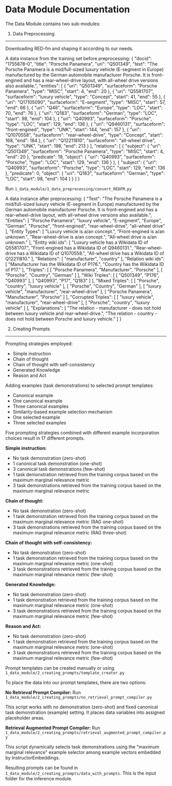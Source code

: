 Data Module Documentation
==========================

The Data Module contains two sub-modules:

1. Data Preprocessing
----------------------
Downloading RED-fm and shaping it according to our needs.

A data instance from the training set before preprocessing:
{
    "docid": "1755878-0",
    "title": "Porsche Panamera",
    "uri": "Q501349",
    "text": "The Porsche Panamera is a mid/full-sized luxury vehicle (E-segment in Europe) manufactured by the German automobile manufacturer Porsche. It is front-engined and has a rear-wheel-drive layout, with all-wheel drive versions also available.",
    "entities": [
        {
            "uri": "Q501349",
            "surfaceform": "Porsche Panamera",
            "type": "MISC",
            "start": 4,
            "end": 20
        },
        {
            "uri": "Q5581707",
            "surfaceform": "luxury vehicle",
            "type": "Concept",
            "start": 41,
            "end": 55
        },
        {
            "uri": "Q17105090",
            "surfaceform": "E-segment",
            "type": "MISC",
            "start": 57,
            "end": 66
        },
        {
            "uri": "Q46",
            "surfaceform": "Europe",
            "type": "LOC",
            "start": 70,
            "end": 76
        },
        {
            "uri": "Q183",
            "surfaceform": "German",
            "type": "LOC",
            "start": 98,
            "end": 104
        },
        {
            "uri": "Q40993",
            "surfaceform": "Porsche",
            "type": "LOC",
            "start": 129,
            "end": 136
        },
        {
            "uri": "Q9460131",
            "surfaceform": "front-engined",
            "type": "UNK",
            "start": 144,
            "end": 157
        },
        {
            "uri": "Q1070558",
            "surfaceform": "rear-wheel-drive",
            "type": "Concept",
            "start": 168,
            "end": 184
        },
        {
            "uri": "Q12211810",
            "surfaceform": "all-wheel drive",
            "type": "UNK",
            "start": 198,
            "end": 213
        }
    ],
    "relations": [
        {
            "subject": {
                "uri": "Q501349",
                "surfaceform": "Porsche Panamera",
                "type": "MISC",
                "start": 4,
                "end": 20
            },
            "predicate": 19,
            "object": {
                "uri": "Q40993",
                "surfaceform": "Porsche",
                "type": "LOC",
                "start": 129,
                "end": 136
            }
        },
        {
            "subject": {
                "uri": "Q40993",
                "surfaceform": "Porsche",
                "type": "LOC",
                "start": 129,
                "end": 136
            },
            "predicate": 0,
            "object": {
                "uri": "Q183",
                "surfaceform": "German",
                "type": "LOC",
                "start": 98,
                "end": 104
            }
        }
    ]
}

Run `1_data_module/1_data_preprocessing/convert_REDFM.py`

A data instance after preprocessing:
{
    "Text": "The Porsche Panamera is a mid/full-sized luxury vehicle (E-segment in Europe) manufactured by the German automobile manufacturer Porsche. It is front-engined and has a rear-wheel-drive layout, with all-wheel drive versions also available.",
    "Entities": [
        "Porsche Panamera",
        "luxury vehicle",
        "E-segment",
        "Europe",
        "German",
        "Porsche",
        "front-engined",
        "rear-wheel-drive",
        "all-wheel drive"
    ],
    "Entity Types": [
        "Luxury vehicle is a/an concept.",
        "Front-engined is a/an unknown.",
        "Rear-wheel-drive is a/an concept.",
        "All-wheel drive is a/an unknown."
    ],
    "Entity wiki ids": [
        "Luxury vehicle has a Wikidata ID of Q5581707.",
        "Front-engined has a Wikidata ID of Q9460131.",
        "Rear-wheel-drive has a Wikidata ID of Q1070558.",
        "All-wheel drive has a Wikidata ID of Q12211810."
    ],
    "Relations": [
        "manufacturer",
        "country"
    ],
    "Relation wiki ids": [
        "Manufacturer has the Wikidata ID of P176.",
        "Country has the Wikidata ID of P17."
    ],
    "Triples": [
        [
            "Porsche Panamera",
            "Manufacturer",
            "Porsche"
        ],
        [
            "Porsche",
            "Country",
            "German"
        ]
    ],
    "Wiki Triples": [
        [
            "Q501349",
            "P176",
            "Q40993"
        ],
        [
            "Q40993",
            "P17",
            "Q183"
        ]
    ],
    "Mixed Triples": [
        [
            "Porsche",
            "country",
            "luxury vehicle"
        ],
        [
            "Porsche",
            "Country",
            "German"
        ],
        [
            "luxury vehicle",
            "manufacturer",
            "rear-wheel-drive"
        ],
        [
            "Porsche Panamera",
            "Manufacturer",
            "Porsche"
        ]
    ],
    "Corrupted Triples": [
        [
            "luxury vehicle",
            "manufacturer",
            "rear-wheel-drive"
        ],
        [
            "Porsche",
            "country",
            "luxury vehicle"
        ]
    ],
    "Explanations": [
        "The relation - manufacturer - does not hold between luxury vehicle and rear-wheel-drive.",
        "The relation - country - does not hold between Porsche and luxury vehicle."
    ]
}

2. Creating Prompts
--------------------
Prompting strategies employed:
- Simple instruction
- Chain of thought
- Chain of thought with self-consistency
- Generated Knowledge
- Reason and Act

Adding examples (task demonstrations) to selected prompt templates:
- Canonical example
- One canonical example
- Three canonical examples
- Similarity-based example selection mechanism
- One selected example
- Three selected examples

Five prompting strategies combined with different example incorporation choices result in 17 different prompts.

**Simple instruction:**
- No task demonstration (zero-shot)
- 1 canonical task demonstration (one-shot)
- 3 canonical task demonstrations (few-shot)
- 1 task demonstration retrieved from the training corpus based on the maximum marginal relevance metric
- 3 task demonstrations retrieved from the training corpus based on the maximum marginal relevance metric

**Chain of thought:**
- No task demonstration (zero-shot)
- 1 task demonstration retrieved from the training corpus based on the maximum marginal relevance metric (RAG one-shot)
- 3 task demonstrations retrieved from the training corpus based on the maximum marginal relevance metric (RAG three-shot)

**Chain of thought with self-consistency:**
- No task demonstration (zero-shot)
- 1 task demonstration retrieved from the training corpus based on the maximum marginal relevance metric (one-shot)
- 3 task demonstrations retrieved from the training corpus based on the maximum marginal relevance metric (few-shot)

**Generated Knowledge:**
- No task demonstration (zero-shot)
- 1 task demonstration retrieved from the training corpus based on the maximum marginal relevance metric (one-shot)
- 3 task demonstrations retrieved from the training corpus based on the maximum marginal relevance metric (few-shot)

**Reason and Act:**
- No task demonstration (zero-shot)
- 1 task demonstration retrieved from the training corpus based on the maximum marginal relevance metric (one-shot)
- 3 task demonstrations retrieved from the training corpus based on the maximum marginal relevance metric (few-shot)

Prompt templates can be created manually or using `1_data_module/2_creating_prompts/template_creator.py`

To place the data into our prompt templates, there are two options:

**No Retrieval Prompt Compiler:**
Run `1_data_module/2_creating_prompts/no_retrieval_prompt_compiler.py`

This script works with no demonstration (zero-shot) and fixed canonical task demonstration (example) setting. It places data variables into assigned placeholder areas.

**Retrieval Augmented Prompt Compiler:**
Run `1_data_module/2_creating_prompts/retrieval_augmented_prompt_compiler.py`

This script dynamically selects task demonstrations using the "maximum marginal relevance" example selector among example vectors embedded by InstructorEmbeddings.

Resulting prompts can be found in `1_data_module/2_creating_prompts/data_with_prompts`. This is the input folder for the inference module.
